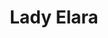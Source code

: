 ---
continent: The Basin
date created: Thursday, June 27th 2024, 1:15:43 am
date modified: Saturday, February 15th 2025, 12:14:35 am
eleventyNavigation:
  key: Lady Elara
  parent: Prosnen
herocolor0: 184
herocolor1: 188
herocolor2: 197
layout: base.njk
parentpath: src/garden\🌐Worldbuilding\Material Plane\🏞️The Basin\Regions\Prosnen/Prosnen.md
path: /garden%5C%F0%9F%8C%90Worldbuilding%5CMaterial%20Plane%5C%F0%9F%8F%9E%EF%B8%8FThe%20Basin%5CRegions%5CProsnen%5CCharacters/Lady%20Elara/
plane: Material Plane
title: Lady Elara
---